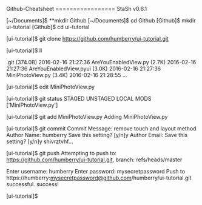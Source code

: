 G i t h u b - C h e a t s h e e t 
 =================
 
StaSh v0.6.1

[~/Documents]$ **mkdir Github
[~/Documents]$ cd Github
[Github]$ mkdir ui-tutorial
[Github]$ cd ui-tutorial

[ui-tutorial]$ git clone https://github.com/humberry/ui-tutorial.git

[ui-tutorial]$ ll

.git (374.0B) 2016-02-16 21:27:36
AreYouEnabledView.py (2.7K) 2016-02-16 21:27:36
AreYouEnabledView.pyui (3.0K) 2016-02-16 21:27:36
MiniPhotoView.py (3.4K) 2016-02-16 21:28:55
...

[ui-tutorial]$ edit MiniPhotoView.py

[ui-tutorial]$ git status
STAGED
UNSTAGED LOCAL MODS
['MiniPhotoView.py']

[ui-tutorial]$ git add MiniPhotoView.py 
Adding MiniPhotoView.py

[ui-tutorial]$ git commit
Commit Message: remove touch and layout method
Author Name: humberry
Save this setting? [y/n]y
Author Email: 
Save this setting? [y/n]y
shivrztvhf...

[ui-tutorial]$ git push
Attempting to push to: https://github.com/humberry/ui-tutorial.git, branch: refs/heads/master

Enter username: humberry
Enter password: mysecretpassword
Push to https://humberry:mysecretpassword@github.com/humberry/ui-tutorial.git successful.
success!

[ui-tutorial]$ 